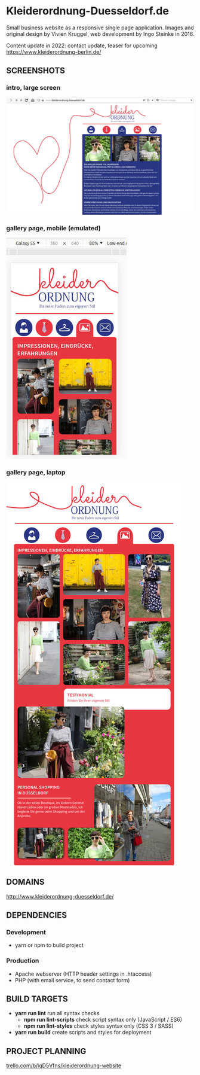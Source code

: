 # Kleiderordnung-Duesseldorf.de

Small business website as a responsive single page application.
Images and original design by Vivien Kruggel,
web development by Ingo Steinke in 2016.

Content update in 2022: contact update, teaser for upcoming https://www.kleiderordnung-berlin.de/

## SCREENSHOTS

### intro, large screen

![Screenshot intro on broad landscape screen](material/screenshot-broad-landscape.jpg)

### gallery page, mobile (emulated)

![Screenshot mobile (emulated Galaxy S5)](material/screenshot-mobile.jpg)


### gallery page, laptop

![Screenshot gallery page](material/screenshot-gallery.jpg)


## DOMAINS

http://www.kleiderordnung-duesseldorf.de/

## DEPENDENCIES

### Development
* yarn or npm to build project

### Production
* Apache webserver (HTTP header settings in .htaccess)
* PHP (with email service, to send contact form)

## BUILD TARGETS

* **yarn run lint** run all syntax checks
  * **npm run lint-scripts** check script syntax only (JavaScript / ES6)
  * **npm run lint-styles**  check styles syntax only (CSS 3 / SASS)
* **yarn run build** create scripts and styles for deployment

## PROJECT PLANNING

[trello.com/b/iqD5Vfns/kleiderordnung-website](https://trello.com/b/iqD5Vfns/kleiderordnung-website)
